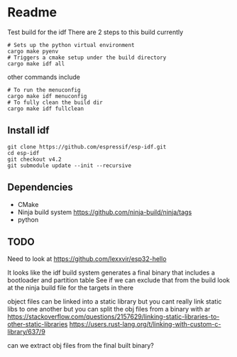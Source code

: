 # Readme

Test build for the idf
There are 2 steps to this build currently

```
# Sets up the python virtual environment
cargo make pyenv
# Triggers a cmake setup under the build directory
cargo make idf all
```

other commands include
```
# To run the menuconfig
cargo make idf menuconfig
# To fully clean the build dir
cargo make idf fullclean
```


## Install idf

```
git clone https://github.com/espressif/esp-idf.git
cd esp-idf
git checkout v4.2
git submodule update --init --recursive
```

## Dependencies

  * CMake
  * Ninja build system
    https://github.com/ninja-build/ninja/tags
  * python


## TODO

Need to look at https://github.com/lexxvir/esp32-hello

It looks like the idf build system generates a final binary that includes a bootloader and partition table
See if we can exclude that from the build
look at the ninja build file for the targets in there

object files can be linked into a static library
but you cant really link static libs to one another
but you can split the obj files from a binary with ar
https://stackoverflow.com/questions/2157629/linking-static-libraries-to-other-static-libraries
https://users.rust-lang.org/t/linking-with-custom-c-library/637/9

can we extract obj files from the final built binary?

